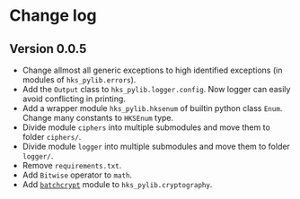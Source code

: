 # Change log
## Version 0.0.5
+ Change allmost all generic exceptions to high identified exceptions (in modules of `hks_pylib.errors`).
+ Add the `Output` class to `hks_pylib.logger.config`. Now logger can easily avoid conflicting in printing.
+ Add a wrapper module `hks_pylib.hksenum` of builtin python class `Enum`. Change many constants to `HKSEnum` type.
+ Divide module `ciphers` into multiple submodules and move them to folder `ciphers/`.
+ Divide module `logger` into multiple submodules and move them to folder `logger/`.
+ Remove `requirements.txt`.
+ Add `Bitwise` operator to `math`.
+ Add [`batchcrypt`](https://www.usenix.org/conference/atc20/presentation/zhang-chengliang) module to `hks_pylib.cryptography`.